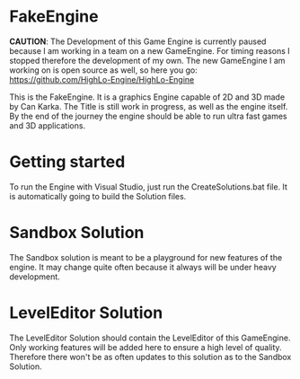 # FakeEngine

**CAUTION**: The Development of this Game Engine is currently paused because I am working in a team on a new GameEngine. For timing reasons I stopped therefore the development of my own.
The new GameEngine I am working on is open source as well, so here you go: https://github.com/HighLo-Engine/HighLo-Engine

This is the FakeEngine. It is a graphics Engine capable of 2D and 3D made by Can Karka.
The Title is still work in progress, as well as the engine itself.
By the end of the journey the engine should be able to run ultra fast games and 3D applications.

# Getting started

To run the Engine with Visual Studio, just run the CreateSolutions.bat file. It is automatically going to build the Solution files.

# Sandbox Solution

The Sandbox solution is meant to be a playground for new features of the engine. It may change quite often because it always will be under heavy development.

# LevelEditor Solution

The LevelEditor Solution should contain the LevelEditor of this GameEngine. Only working features will be added here to ensure a high level of quality. Therefore there won't be as often updates to this solution as to the Sandbox Solution.

